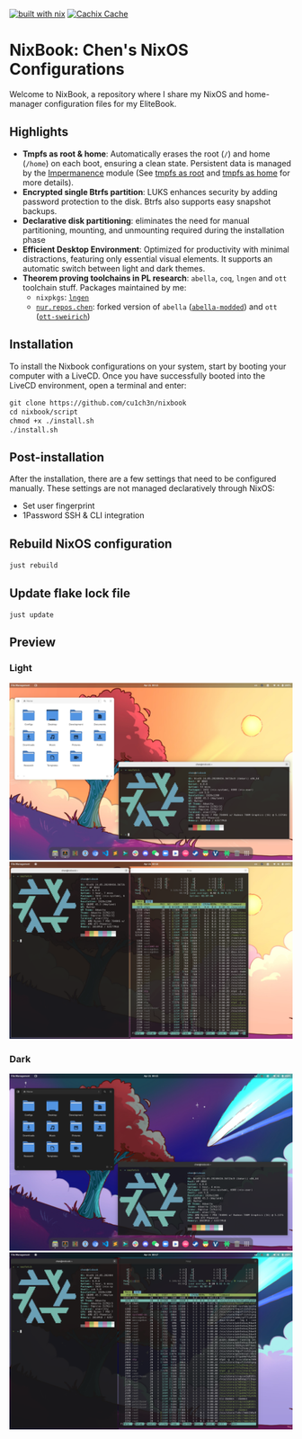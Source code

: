 [![built with nix](https://img.shields.io/static/v1?logo=nixos&logoColor=white&label=&message=Built%20with%20Nix&color=41439a)](https://builtwithnix.org)
[![Cachix Cache](https://img.shields.io/badge/cachix-chen-blue.svg)](https://chen.cachix.org)

# NixBook: Chen's NixOS Configurations

Welcome to NixBook, a repository where I share my NixOS and home-manager configuration files for my EliteBook.

## Highlights

- **Tmpfs as root & home**: Automatically erases the root (`/`) and home (`/home`) on each boot, ensuring a clean state. Persistent data is managed by the [Impermanence] module (See [tmpfs as root] and [tmpfs as home] for more details).
- **Encrypted single Btrfs partition**: LUKS enhances security by adding password protection to the disk. Btrfs also supports easy snapshot backups.
- **Declarative disk partitioning**: eliminates the need for manual partitioning, mounting, and unmounting required during the installation phase
- **Efficient Desktop Environment**: Optimized for productivity with minimal distractions, featuring only essential visual elements. It supports an automatic switch between light and dark themes.
- **Theorem proving toolchains in PL research**: `abella`, `coq`, `lngen` and `ott` toolchain stuff. Packages maintained by me:
    - `nixpkgs`: [`lngen`]
    - [`nur.repos.chen`]: forked version of `abella` ([`abella-modded`]) and `ott` ([`ott-sweirich`])

## Installation

To install the Nixbook configurations on your system, start by booting your computer with a LiveCD. Once you have successfully booted into the LiveCD environment, open a terminal and enter:

```console
git clone https://github.com/cu1ch3n/nixbook
cd nixbook/script
chmod +x ./install.sh
./install.sh
```

## Post-installation

After the installation, there are a few settings that need to be configured manually. These settings are not managed declaratively through NixOS:
- Set user fingerprint
- 1Password SSH & CLI integration

## Rebuild NixOS configuration

```console
just rebuild
```

## Update flake lock file

```console
just update
```

## Preview

### Light
![](assets/screenshot-light-0.png)
![](assets/screenshot-light-1.png)

### Dark
![](assets/screenshot-dark-0.png)
![](assets/screenshot-dark-1.png)

[`abella-modded`]: https://github.com/nix-community/nur-combined/tree/master/repos/chen/pkgs/abella-modded/default.nix
[`ott-sweirich`]: https://github.com/nix-community/nur-combined/tree/master/repos/chen/pkgs/ott-sweirich/default.nix
[`lngen`]: https://github.com/NixOS/nixpkgs/blob/master/pkgs/by-name/ln/lngen/package.nix
[`nur.repos.chen`]: https://nur.nix-community.org/repos/chen/
[Impermanence]: https://github.com/nix-community/impermanence
[tmpfs as root]: https://elis.nu/blog/2020/05/nixos-tmpfs-as-root/
[tmpfs as home]: https://elis.nu/blog/2020/06/nixos-tmpfs-as-home/
